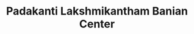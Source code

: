 ---
title: "Padakanti Lakshmikantham Banian Center"
url: /karimanagar/padakanti-lakshmikantham-banian-center/
shop: Kleidung
---